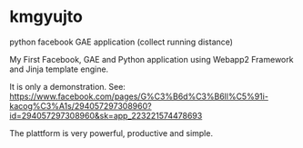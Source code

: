 kmgyujto
========

python facebook GAE application (collect running distance)

My First Facebook, GAE and Python application using Webapp2 Framework and Jinja template engine.

It is only a demonstration. See: https://www.facebook.com/pages/G%C3%B6d%C3%B6ll%C5%91i-kacog%C3%A1s/294057297308960?id=294057297308960&sk=app_223221574478693

The plattform is very powerful, productive and simple.
